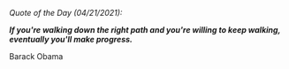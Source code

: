 *Quote of the Day (04/21/2021):*

_**If you're walking down the right path and you're willing to keep walking, eventually you'll make progress.**_

Barack Obama